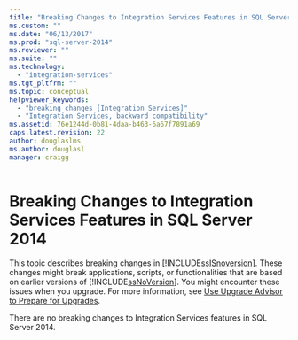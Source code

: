 ```yaml
---
title: "Breaking Changes to Integration Services Features in SQL Server 2014 | Microsoft Docs"
ms.custom: ""
ms.date: "06/13/2017"
ms.prod: "sql-server-2014"
ms.reviewer: ""
ms.suite: ""
ms.technology: 
  - "integration-services"
ms.tgt_pltfrm: ""
ms.topic: conceptual
helpviewer_keywords: 
  - "breaking changes [Integration Services]"
  - "Integration Services, backward compatibility"
ms.assetid: 76e1244d-0b81-4daa-b463-6a67f7891a69
caps.latest.revision: 22
author: douglaslms
ms.author: douglasl
manager: craigg
---
```

# Breaking Changes to Integration Services Features in SQL Server 2014
  This topic describes breaking changes in [!INCLUDE[ssISnoversion](../includes/ssisnoversion-md.md)]. These changes might break applications, scripts, or functionalities that are based on earlier versions of [!INCLUDE[ssNoVersion](../includes/ssnoversion-md.md)]. You might encounter these issues when you upgrade. For more information, see [Use Upgrade Advisor to Prepare for Upgrades](../../2014/sql-server/install/use-upgrade-advisor-to-prepare-for-upgrades.md).  
  
 There are no breaking changes to Integration Services features in SQL Server 2014.  
  
  
